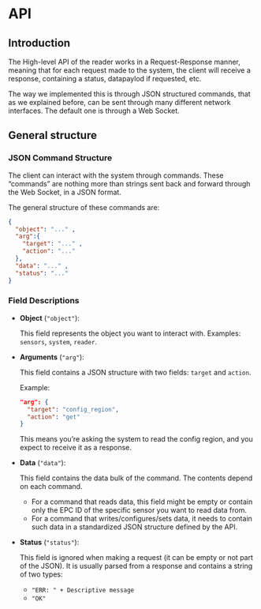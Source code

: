 # API
## Introduction
The High-level API of the reader works in a Request-Response manner, 
meaning that for each request made to the system, the client will receive
a response, containing a status, datapaylod if requested, etc.

The way we implemented this is through JSON structured commands, that as we
explained before, can be sent through many different network interfaces. The
default one is through a Web Socket.

## General structure

### JSON Command Structure
The client can interact with the system through commands. These “commands” are nothing more than strings sent back and forward through the Web Socket, in a JSON format. 

The general structure of these commands are:
```json
{
  "object": "..." ,
  "arg":{
    "target": "..." ,
    "action": "..." 
  },
  "data": "..." ,
  "status": "..."
}
```
### Field Descriptions

- **Object** (`"object"`):

    This field represents the object you want to interact with. Examples: `sensors`, `system`, `reader`.

- **Arguments** (`"arg"`):

    This field contains a JSON structure with two fields: `target` and `action`.

    Example:

    ```json
    "arg": { 
      "target": "config_region", 
      "action": "get"
    }
    ```

    This means you’re asking the system to read the config region, and you expect to receive it as a response.

- **Data** (`"data"`):
    
    This field contains the data bulk of the command. The contents depend on each command.

    - For a command that reads data, this field might be empty or contain only the EPC ID of the specific sensor you want to read data from.
    - For a command that writes/configures/sets data, it needs to contain such data in a standardized JSON structure defined by the API.

- **Status** (`"status"`):

    This field is ignored when making a request (it can be empty or not part of the JSON). It is usually parsed from a response and contains a string of two types:
    
    - `"ERR: " + Descriptive message`
    - `"OK"`

